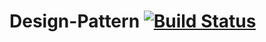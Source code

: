 # Design-Pattern  [![Build Status](http://52.187.3.12:9090/job/Test%20Project/badge/icon)](http://52.187.3.12:9090/job/Test%20Project/lastBuild/console) 
